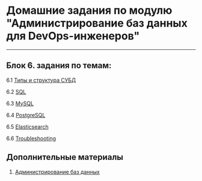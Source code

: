 # Домашние задания по модулю "Администрирование баз данных для DevOps-инженеров"
***
## Блок 6. задания по темам:

 6.1 [Типы и структура СУБД](./06-db-01-basics.md)

 6.2 [SQL](./06-db-02-sql.md)

 6.3 [MySQL](./06-db-03-mysql.md)

 6.4 [PostgreSQL](./06-db-04-postgresql.md)

 6.5 [Elasticsearch](./06-db-05-elasticsearch.md)

 6.6 [Troubleshooting](./06-db-06-troobleshooting.md)

## Дополнительные материалы

 1. [Администрирование баз данных](https://github.com/netology-code/virt-homeworks/tree/virt-11/additional)
